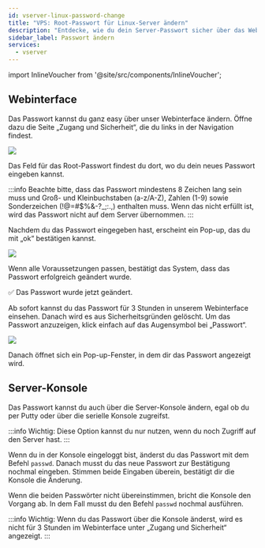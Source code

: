 ```yaml
---
id: vserver-linux-password-change
title: "VPS: Root-Passwort für Linux-Server ändern"
description: "Entdecke, wie du dein Server-Passwort sicher über das Webinterface oder die Konsole änderst und verwaltest – für besseren Zugriffsschutz → Jetzt mehr erfahren"
sidebar_label: Passwort ändern
services:
  - vserver
---
```


import InlineVoucher from '@site/src/components/InlineVoucher';

<InlineVoucher />

## Webinterface

Das Passwort kannst du ganz easy über unser Webinterface ändern. Öffne dazu die Seite „Zugang und Sicherheit“, die du links in der Navigation findest.

![](https://screensaver01.zap-hosting.com/index.php/s/9nMFt4ZAGmQEHnZ/preview)

Das Feld für das Root-Passwort findest du dort, wo du dein neues Passwort eingeben kannst.

:::info
Beachte bitte, dass das Passwort mindestens 8 Zeichen lang sein muss und Groß- und Kleinbuchstaben (a-z/A-Z), Zahlen (1-9) sowie Sonderzeichen (!@=#$%&-?_;:.,) enthalten muss. Wenn das nicht erfüllt ist, wird das Passwort nicht auf dem Server übernommen.
:::

Nachdem du das Passwort eingegeben hast, erscheint ein Pop-up, das du mit „ok“ bestätigen kannst.

![](https://screensaver01.zap-hosting.com/index.php/s/sybJP9oeJKY2SLr/preview)

Wenn alle Voraussetzungen passen, bestätigt das System, dass das Passwort erfolgreich geändert wurde.

✅ Das Passwort wurde jetzt geändert.

Ab sofort kannst du das Passwort für 3 Stunden in unserem Webinterface einsehen. Danach wird es aus Sicherheitsgründen gelöscht. Um das Passwort anzuzeigen, klick einfach auf das Augensymbol bei „Passwort“.

![](https://screensaver01.zap-hosting.com/index.php/s/rFKrYA6en8Z9ypz/preview)

Danach öffnet sich ein Pop-up-Fenster, in dem dir das Passwort angezeigt wird.

## Server-Konsole

Das Passwort kannst du auch über die Server-Konsole ändern, egal ob du per Putty oder über die serielle Konsole zugreifst.

:::info
Wichtig: Diese Option kannst du nur nutzen, wenn du noch Zugriff auf den Server hast.
:::

Wenn du in der Konsole eingeloggt bist, änderst du das Passwort mit dem Befehl `passwd`. Danach musst du das neue Passwort zur Bestätigung nochmal eingeben. Stimmen beide Eingaben überein, bestätigt dir die Konsole die Änderung.

Wenn die beiden Passwörter nicht übereinstimmen, bricht die Konsole den Vorgang ab. In dem Fall musst du den Befehl `passwd` nochmal ausführen.

:::info
Wichtig: Wenn du das Passwort über die Konsole änderst, wird es nicht für 3 Stunden im Webinterface unter „Zugang und Sicherheit“ angezeigt.
:::

<InlineVoucher />